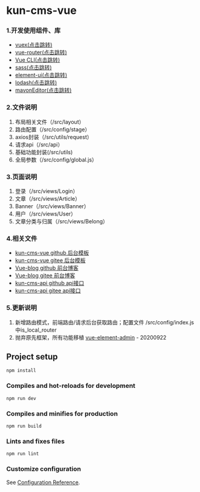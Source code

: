 # kun-cms-vue

### 1.开发使用组件、库

- [vuex(点击跳转)](https://vuex.vuejs.org/zh/)
- [vue-router(点击跳转)](https://router.vuejs.org/zh/)
- [Vue CLI(点击跳转)](https://cli.vuejs.org/zh/)
- [sass(点击跳转)](https://www.sass.hk/)
- [element-ui(点击跳转)](https://element.eleme.cn/#/zh-CN/component/menu)
- [lodash(点击跳转)](https://www.lodashjs.com/)
- [mavonEditor(点击跳转)](https://www.npmjs.com/package/mavon-editor)

### 2.文件说明

1. 布局相关文件（/src/layout）
2. 路由配置（/src/config/stage）
3. axios封装（/src/utils/request）
4. 请求api（/src/api）
5. 基础功能封装(/src/utils)
6. 全局参数（/src/config/global.js）

### 3.页面说明

1. 登录（/src/views/Login）
2. 文章（/src/views/Article）
3. Banner（/src/views/Banner）
4. 用户（/src/views/User）
5. 文章分类与归属（/src/views/Belong）


### 4.相关文件

- [kun-cms-vue github 后台模板](https://github.com/hhk94/kun-cms-vue)
- [kun-cms-vue gitee 后台模板](https://gitee.com/hkchina/kun-cms-vue)
- [Vue-blog github 前台博客](https://github.com/hhk94/blog)
- [Vue-blog gitee 前台博客](https://gitee.com/hkchina/vue-blog)
- [kun-cms-api github api接口](https://github.com/hhk94/kun-cms-api)
- [kun-cms-api gitee api接口](https://gitee.com/hkchina/kun-cms-api)

### 5.更新说明
1. 新增路由模式，前端路由/请求后台获取路由；配置文件 /src/config/index.js 中is_local_router
2. 抛弃原先框架，所有功能移植 [vue-element-admin](https://panjiachen.gitee.io/vue-admin-template) - 20200922

## Project setup
```
npm install
```

### Compiles and hot-reloads for development
```
npm run dev
```

### Compiles and minifies for production
```
npm run build
```

### Lints and fixes files
```
npm run lint
```

### Customize configuration
See [Configuration Reference](https://cli.vuejs.org/config/).













